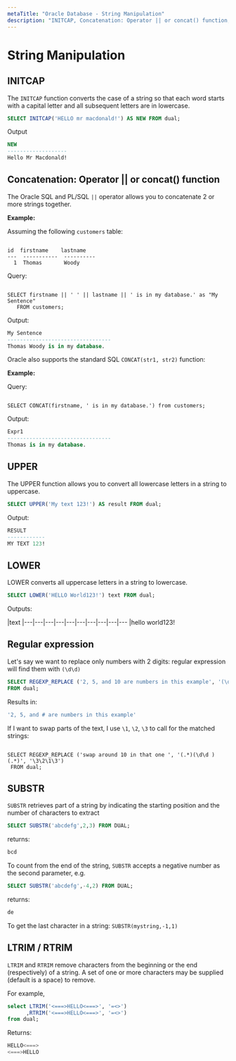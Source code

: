 ```yaml
---
metaTitle: "Oracle Database - String Manipulation"
description: "INITCAP, Concatenation: Operator || or concat() function, UPPER, LOWER, Regular expression, SUBSTR, LTRIM / RTRIM"
---
```


# String Manipulation




## INITCAP


The `INITCAP` function converts the case of a string so that each word starts with a capital letter and all subsequent letters are in lowercase.

```sql
SELECT INITCAP('HELLO mr macdonald!') AS NEW FROM dual;

```

Output

```sql
NEW
-------------------
Hello Mr Macdonald!

```



## Concatenation: Operator || or concat() function


The Oracle SQL and PL/SQL `||` operator allows you to concatenate 2 or more strings together.

**Example:**

Assuming the following `customers` table:

```

id  firstname    lastname
---  -----------  ----------
  1  Thomas       Woody

```

Query:

```

SELECT firstname || ' ' || lastname || ' is in my database.' as "My Sentence" 
   FROM customers;

```

Output:

```sql
My Sentence
---------------------------------
Thomas Woody is in my database.

```

Oracle also supports the standard SQL `CONCAT(str1, str2)` function:

**Example:**

Query:

```

SELECT CONCAT(firstname, ' is in my database.') from customers;

```

Output:

```sql
Expr1
---------------------------------
Thomas is in my database.

```



## UPPER


The UPPER function allows you to convert all lowercase letters in a string to uppercase.

```sql
SELECT UPPER('My text 123!') AS result FROM dual;

```

Output:

```sql
RESULT    
------------
MY TEXT 123!

```



## LOWER


LOWER converts all uppercase letters in a string to lowercase.

```sql
SELECT LOWER('HELLO World123!') text FROM dual;

```

Outputs:

|text
|---|---|---|---|---|---|---|---|---|---
|hello world123!



## Regular expression


Let's say we want to replace only numbers with 2 digits: regular expression will find them with `(\d\d)`

```sql
SELECT REGEXP_REPLACE ('2, 5, and 10 are numbers in this example', '(\d\d)', '#')
FROM dual;

```

Results in:

```sql
'2, 5, and # are numbers in this example'

```

If I want to swap parts of the text, I use `\1`, `\2`, `\3` to call for the matched strings:

```

SELECT REGEXP_REPLACE ('swap around 10 in that one ', '(.*)(\d\d )(.*)', '\3\2\1\3')
 FROM dual;

```



## SUBSTR


`SUBSTR` retrieves part of a string by indicating the starting position and the number of characters to extract

```sql
SELECT SUBSTR('abcdefg',2,3) FROM DUAL;

```

returns:

```sql
bcd

```

To count from the end of the string, `SUBSTR` accepts a negative number as the second parameter, e.g.

```sql
SELECT SUBSTR('abcdefg',-4,2) FROM DUAL;

```

returns:

```sql
de

```

To get the last character in a string: `SUBSTR(mystring,-1,1)`



## LTRIM / RTRIM


`LTRIM` and `RTRIM` remove characters from the beginning or the end (respectively) of a string. A set of one or more characters may be supplied (default is a space) to remove.

For example,

```sql
select LTRIM('<===>HELLO<===>', '=<>')
      ,RTRIM('<===>HELLO<===>', '=<>')
from dual;

```

Returns:

```sql
HELLO<===>
<===>HELLO

```

